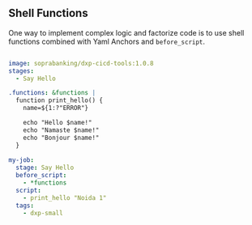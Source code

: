 ## Shell Functions

One way to implement complex logic and factorize code is to use shell functions combined with Yaml Anchors and `before_script`.


```yaml

image: soprabanking/dxp-cicd-tools:1.0.8
stages:
  - Say Hello

.functions: &functions |
  function print_hello() {
    name=${1:?"ERROR"}

    echo "Hello $name!"
    echo "Namaste $name!"
    echo "Bonjour $name!"
  }
  
my-job:
  stage: Say Hello
  before_script:
    - *functions
  script:
    - print_hello "Noida 1"
  tags:
    - dxp-small
```